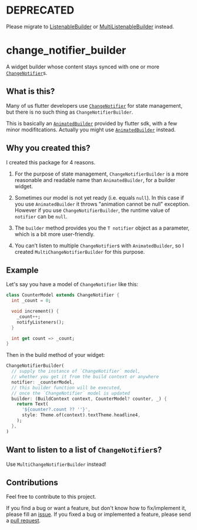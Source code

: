 # DEPRECATED

Please migrate to [ListenableBuilder](https://api.flutter.dev/flutter/widgets/ListenableBuilder-class.html) or [MultiListenableBuilder](https://pub.dev/packages/multi_listenable_builder) instead.

# change_notifier_builder

A widget builder whose content stays synced with one or more [`ChangeNotifier`](https://api.flutter.dev/flutter/foundation/ChangeNotifier-class.html)s.

## What is this?

Many of us flutter developers use [`ChangeNotifier`](https://api.flutter.dev/flutter/foundation/ChangeNotifier-class.html) for state management, but there is no such thing as `ChangeNotifierBuilder`.

This is basically an [`AnimatedBuilder`](https://api.flutter.dev/flutter/widgets/AnimatedBuilder-class.html) provided by flutter sdk, with a few minor modifitcations. Actually you might use [`AnimatedBuilder`](https://api.flutter.dev/flutter/widgets/AnimatedBuilder-class.html) instead.

## Why you created this?

I created this package for 4 reasons.

1. For the purpose of state management, `ChangeNotifierBuilder` is a more reasonable and readable name than `AnimatedBuilder`, for a builder widget.

2. Sometimes our model is not yet ready (i.e. equals `null`). In this case if you use `AnimatedBuilder` it throws "animation cannot be null" exception. However if you use `ChangeNotifierBuilder`, the runtime value of `notifier` can be `null`.

3. The `builder` method provides you the `T notifier` object as a parameter, which is a bit more user-friendly.

4. You can’t listen to multiple `ChangeNotifier`s with `AnimatedBuilder`, so I created `MultiChangeNotifierBuilder` for this purpose.

## Example

Let's say you have a model of `ChangeNotifier` like this:

```dart
class CounterModel extends ChangeNotifier {
  int _count = 0;

  void increment() {
    _count++;
    notifyListeners();
  }

  int get count => _count;
}
```

Then in the build method of your widget:

```dart
ChangeNotifierBuilder(
  // supply the instance of `ChangeNotifier` model,
  // whether you get it from the build context or anywhere
  notifier: _counterModel,
  // this builder function will be executed,
  // once the `ChangeNotifier` model is updated
  builder: (BuildContext context, CounterModel? counter, _) {
    return Text(
      '${counter?.count ?? ''}',
      style: Theme.of(context).textTheme.headline4,
    );
  },
)
```

## Want to listen to a list of `ChangeNotifier`s?

Use `MultiChangeNotifierBuilder` instead!

## Contributions

Feel free to contribute to this project.

If you find a bug or want a feature, but don't know how to fix/implement it, please fill an [issue](https://github.com/crizant/change_notifier_builder/issues).
If you fixed a bug or implemented a feature, please send a [pull request](https://github.com/crizant/change_notifier_builder/pulls).
